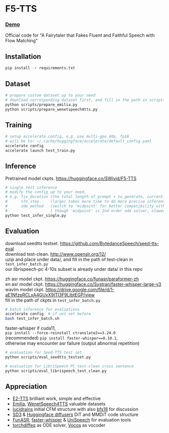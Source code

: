
# F5-TTS
### <a href="https://swivid.github.io/F5-TTS/">Demo</a>
Official code for "A Fairytaler that Fakes Fluent and Faithful Speech with Flow Matching"

## Installation

```bash
pip install -r requirements.txt
```

## Dataset

```bash
# prepare custom dataset up to your need
# download corresponding dataset first, and fill in the path in scripts
python scripts/prepare_emilia.py
python scripts/prepare_wenetspeech4tts.py
```

## Training

```bash
# setup accelerate config, e.g. use multi-gpu ddp, fp16
# will be to: ~/.cache/huggingface/accelerate/default_config.yaml     
accelerate config
accelerate launch test_train.py
```

## Inference
Pretrained model ckpts. https://huggingface.co/SWivid/F5-TTS
```bash
# single test inference
# modify the config up to your need,
# e.g. fix_duration (the total length of prompt + to_generate, currently support up to 30s)
#      nfe_step     (larger takes more time to do more precise inference ode)
#      ode_method   (switch to 'midpoint' for better compatibility with small nfe_step, )
#                   ( though 'midpoint' is 2nd-order ode solver, slower compared to 1st-order 'Euler')
python test_infer_single.py
```


## Evaluation

download seedtts testset. https://github.com/BytedanceSpeech/seed-tts-eval \
download test-clean. http://www.openslr.org/12/ \
uzip and place under data/, and fill in the path of test-clean in `test_infer_batch.py` \
our librispeech-pc 4-10s subset is already under data/ in this repo

zh asr model ckpt. https://huggingface.co/funasr/paraformer-zh \
en asr model ckpt. https://huggingface.co/Systran/faster-whisper-large-v3 \
wavlm model ckpt. https://drive.google.com/file/d/1-aE1NfzpRCLxA4GUxX9ITI3F9LlbtEGP/view \
fill in the path of ckpts in `test_infer_batch.py`
```bash
# batch inference for evaluations
accelerate config  # if not set before
bash test_infer_batch.sh
```

faster-whisper if cuda11,     
`pip install --force-reinstall ctranslate2==3.24.0`  
(recommended) `pip install faster-whisper==0.10.1`,     
otherwise may encounter asr failure (output abnormal repetition)
```bash
# evaluation for Seed-TTS test set
python scripts/eval_seedtts_testset.py

# evaluation for LibriSpeech-PC test-clean cross sentence
python scripts/eval_librispeech_test_clean.py
```

## Appreciation

- <a href="https://arxiv.org/abs/2406.18009">E2-TTS</a> brilliant work, simple and effective
- <a href="https://arxiv.org/abs/2407.05361">Emilia</a>, <a href="https://arxiv.org/abs/2406.05763">WenetSpeech4TTS</a> valuable datasets
- <a href="https://github.com/lucidrains/e2-tts-pytorch">lucidrains</a> initial CFM structure</a> with also <a href="https://github.com/bfs18">bfs18</a> for discussion</a>
- <a href="https://arxiv.org/abs/2403.03206">SD3</a> & <a href="https://github.com/huggingface/diffusers">Huggingface diffusers</a> DiT and MMDiT code structure
- <a href="https://github.com/modelscope/FunASR">FunASR</a>, <a href="https://github.com/SYSTRAN/faster-whisper">faster-whisper</a> & <a href="https://github.com/microsoft/UniSpeech">UniSpeech</a> for evaluation tools
- <a href="https://github.com/rtqichen/torchdiffeq">torchdiffeq</a> as ODE solver, <a href="https://huggingface.co/charactr/vocos-mel-24khz">Vocos</a> as vocoder
